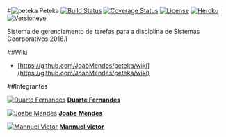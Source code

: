 #![peteka](https://dl.dropboxusercontent.com/u/85402777/peteca.png) Peteka
[![Build Status](https://travis-ci.org/JoabMendes/peteka.svg?branch=master)](https://travis-ci.org/JoabMendes/peteka)
[![Coverage Status](https://coveralls.io/repos/github/JoabMendes/peteka/badge.svg?branch=master)](https://coveralls.io/github/JoabMendes/peteka?branch=master)
[![License](http://img.shields.io/:license-apache-blue.svg)](http://www.apache.org/licenses/LICENSE-2.0.html)
[![Heroku](https://heroku-badge.herokuapp.com/?app=peteka&root=task.jsf)](http://peteka.herokuapp.com/task.jsf)
[![Versioneye](https://www.versioneye.com/user/projects/579abf5b3815c8004c5f7d52/badge.svg)](https://www.versioneye.com/user/projects/579abf5b3815c8004c5f7d52)

Sistema de gerenciamento de tarefas para a disciplina de Sistemas Coorporativos 2016.1

##Wiki

- [https://github.com/JoabMendes/peteka/wiki](https://github.com/JoabMendes/peteka/wiki)

##Integrantes

[![Duarte Fernandes](https://avatars1.githubusercontent.com/u/2079790?v=3&s=30)](https://github.com/duartefq)
**[Duarte Fernandes](https://github.com/duartefq)**

[![Joabe Mendes](https://avatars2.githubusercontent.com/u/829669?v=3&s=30)](https://github.com/JoabMendes)
**[Joabe Mendes](https://github.com/JoabMendes)**

[![Mannuel Victor](https://avatars3.githubusercontent.com/u/8471812?v=3&s=30)](https://github.com/VictorLimeira)
**[Mannuel victor](https://github.com/VictorLimeira)**
